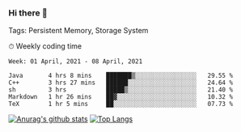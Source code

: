 ### Hi there 👋

Tags: Persistent Memory, Storage System

<!--

[![Anurag's github stats](https://github-readme-stats.vercel.app/api?username=wwyf)](https://github.com/anuraghazra/github-readme-stats)

[![Anurag's github stats](https://github-readme-stats.vercel.app/api?username=wwyf&count_private=true)](https://github.com/anuraghazra/github-readme-stats)


[![Top Langs](https://github-readme-stats.vercel.app/api/top-langs/?username=wwyf&count_private=true&&hide=jupyter%20notebook,html)](https://github.com/anuraghazra/github-readme-stats)



-->


⏱ Weekly coding time

<!--START_SECTION:waka-->
```text
Week: 01 April, 2021 - 08 April, 2021

Java       4 hrs 8 mins    ███████▒░░░░░░░░░░░░░░░░░   29.55 % 
C++        3 hrs 27 mins   ██████░░░░░░░░░░░░░░░░░░░   24.64 % 
sh         3 hrs           █████▒░░░░░░░░░░░░░░░░░░░   21.40 % 
Markdown   1 hr 26 mins    ██▓░░░░░░░░░░░░░░░░░░░░░░   10.32 % 
TeX        1 hr 5 mins     ██░░░░░░░░░░░░░░░░░░░░░░░   07.73 % 
```
<!--END_SECTION:waka-->



[![Anurag's github stats](https://github-readme-stats.vercel.app/api?username=wwyf&count_private=true&show_icons=true&hide_border=true)](https://github.com/anuraghazra/github-readme-stats) [![Top Langs](https://github-readme-stats.vercel.app/api/top-langs/?username=wwyf&count_private=true&hide=jupyter%20notebook,html,OpenEdge%20ABL&langs_count=10&layout=compact&hide_border=true)](https://github.com/anuraghazra/github-readme-stats)

<!--

[![willianrod's wakatime stats](https://github-readme-stats.vercel.app/api/wakatime?username=wwyf)](https://github.com/anuraghazra/github-readme-stats)


-->
